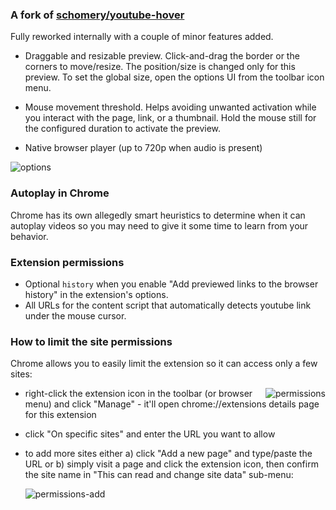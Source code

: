 ### A fork of [schomery/youtube-hover](https://github.com/schomery/youtube-hover/)

Fully reworked internally with a couple of minor features added.

* Draggable and resizable preview. Click-and-drag the border or the corners to move/resize. The position/size is changed only for this preview. To set the global size, open the options UI from the toolbar icon menu.

* Mouse movement threshold. Helps avoiding unwanted activation while you interact with the page, link, or a thumbnail. Hold the mouse still for the configured duration to activate the preview.

* Native browser player (up to 720p when audio is present)

![options](https://i.imgur.com/hqUYQrx.png)

### Autoplay in Chrome

Chrome has its own allegedly smart heuristics to determine when it can autoplay videos so you may need to give it some time to learn from your behavior.

### Extension permissions

* Optional `history` when you enable "Add previewed links to the browser history" in the extension's options.
* All URLs for the content script that automatically detects youtube link under the mouse cursor.

### How to limit the site permissions

Chrome allows you to easily limit the extension so it can access only a few sites:

<img align="right" alt="permissions" src="https://i.imgur.com/x8Yt4OE.png">

* right-click the extension icon in the toolbar (or browser menu) and click "Manage" - it'll open chrome://extensions details page for this extension
* click "On specific sites" and enter the URL you want to allow
* to add more sites either a) click "Add a new page" and type/paste the URL or b) simply visit a page and click the extension icon, then confirm the site name in "This can read and change site data" sub-menu:

  ![permissions-add](https://i.imgur.com/mZE2lYi.png)
